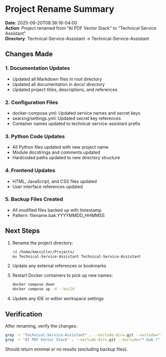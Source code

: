 # Project Rename Summary

**Date**: 2025-09-20T08:36:16-04:00  
**Action**: Project renamed from "AI PDF Vector Stack" to "Technical Service Assistant"  
**Directory**: Technical-Service-Assistant → Technical-Service-Assistant

## Changes Made

### 1. Documentation Updates
- Updated all Markdown files in root directory
- Updated all documentation in docs/ directory
- Updated project titles, descriptions, and references

### 2. Configuration Files
- docker-compose.yml: Updated service names and secret keys
- searxng/settings.yml: Updated secret key references
- Container names updated to technical-service-assistant prefix

### 3. Python Code Updates
- All Python files updated with new project name
- Module docstrings and comments updated
- Hardcoded paths updated to new directory structure

### 4. Frontend Updates
- HTML, JavaScript, and CSS files updated
- User interface references updated

### 5. Backup Files Created
- All modified files backed up with timestamp
- Pattern: filename.bak.YYYYMMDD_HHMMSS

## Next Steps

1. Rename the project directory:
   ```bash
   cd /home/kmccullor/Projects/
   mv Technical-Service-Assistant Technical-Service-Assistant
   ```

2. Update any external references or bookmarks

3. Restart Docker containers to pick up new names:
   ```bash
   docker compose down
   docker compose up -d --build
   ```

4. Update any IDE or editor workspace settings

## Verification

After renaming, verify the changes:
```bash
grep -r "Technical-Service-Assistant" . --exclude-dir=.git --exclude="*.bak.*"
grep -r "AI PDF Vector Stack" . --exclude-dir=.git --exclude="*.bak.*"
```

Should return minimal or no results (excluding backup files).
